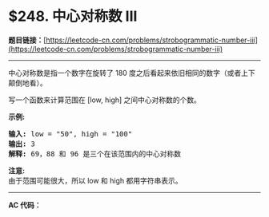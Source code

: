 # $248. 中心对称数 III

**题目链接：**[https://leetcode-cn.com/problems/strobogrammatic-number-iii](https://leetcode-cn.com/problems/strobogrammatic-number-iii)

---

<div class="content__1Y2H">
 <div class="notranslate">
  <p>中心对称数是指一个数字在旋转了&nbsp;180 度之后看起来依旧相同的数字（或者上下颠倒地看）。</p> 
  <p>写一个函数来计算范围在 [low, high] 之间中心对称数的个数。</p> 
  <p><strong>示例:</strong></p> 
  <pre class="language-text"><strong>输入:</strong> low = "50", high = "100"
<strong>输出:</strong> 3 
<strong>解释: </strong>69，88 和 96 是三个在该范围内的中心对称数</pre> 
  <p><strong>注意:</strong><br> 由于范围可能很大，所以 low 和 high 都用字符串表示。</p> 
 </div>
</div>

---

**AC 代码：**

```java

```